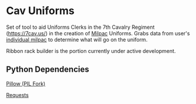 # Cav Uniforms

Set of tool to aid Uniforms Clerks in the 7th Cavalry Regiment (https://7cav.us/) in the creation of [Milpac](https://7cav.us/rosters/) Uniforms. Grabs data from user's [individual milpac](https://7cav.us/rosters/profile?uniqueid=446) to determine what will go on the uniform.

Ribbon rack builder is the portion currently under active development.

## Python Dependencies

[Pillow (PIL Fork)](https://pillow.readthedocs.io/en/5.3.x/)

[Requests](http://docs.python-requests.org/en/master/#)